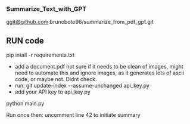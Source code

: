 ### Summarize_Text_with_GPT

ggit@github.com:brunoboto96/summarize_from_pdf_gpt.git

## RUN code

pip intall -r requirements.txt

- add a document.pdf not sure if it needs to be clean of images, might need to automate this and ignore images, as it generates lots of ascii code, or maybe not. Didnt check.
- run: git update-index --assume-unchanged api_key.py
- add your API key to api_key.py

python main.py

Run once then:
uncomment line 42 to initiate summary
